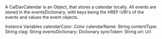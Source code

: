 A CalDavCalendar is an Object, that stores a calendar locally. All events are stored in the eventsDictionary, with keys being the HREF-URl's of the events and values the event objects.

Instance Variables
	calendarColor:		Color
	calendarName:		String
	contentType:		String
	ctag:		String
	eventsDictionary:		Dictionary
	syncToken:		String
	url:		Url

